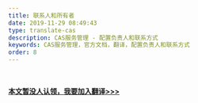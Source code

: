 ```yaml
---
title: 联系人和所有者
date: 2019-11-29 08:49:43
type: translate-cas
description: CAS服务管理 - 配置负责人和联系方式
keywords: CAS服务管理，官方文档，翻译，配置负责人和联系方式
order: 8
---
```


<br />

**[本文暂没人认领，我要加入翻译>>>](/translate/join.html)**

<br />
